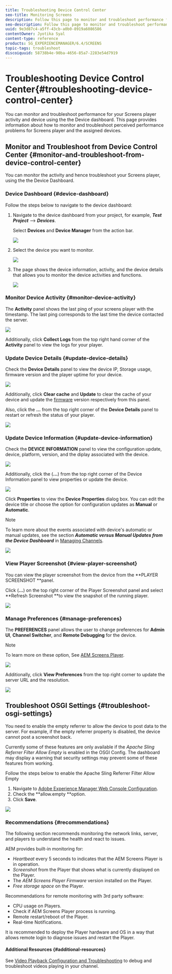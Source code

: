 ```yaml
---
title: Troubleshooting Device Control Center
seo-title: Monitoring Screens
description: Follow this page to monitor and troubleshoot performance for your Screens player activity and device using the the Device dashboard.
seo-description: Follow this page to monitor and troubleshoot performance for your Screens player activity and device using the the Device dashboard.
uuid: 9e3d87c4-a5ff-43cb-a0b0-8919a6086586
contentOwner: Jyotika Syal
content-type: reference
products: SG_EXPERIENCEMANAGER/6.4/SCREENS
topic-tags: troubleshoot
discoiquuid: 58738b4e-90ba-4656-85a7-2283e54d7919
---
```


# Troubleshooting Device Control Center{#troubleshooting-device-control-center}

You can monitor and troubleshoot performance for your Screens player activity and device using the the Device dashboard. This page provides information about how to monitor and troubleshoot perceived performance problems for Screens player and the assigned devices.

## Monitor and Troubleshoot from Device Control Center {#monitor-and-troubleshoot-from-device-control-center}

You can monitor the activity and hence troubleshoot your Screens player, using the the Device Dashboard.

### Device Dashboard {#device-dashboard}

Follow the steps below to navigate to the device dashboard:

1. Navigate to the device dashboard from your project, for example, ***Test Project*** --&gt; ***Devices***.

   Select **Devices** and **Device Manager** from the action bar.

   ![](assets/chlimage_1-51.png)

1. Select the device you want to monitor.

   ![](assets/chlimage_1-52.png)

1. The page shows the device information, activity, and the device details that allows you to monitor the device activities and functions.

   ![](assets/chlimage_1-53.png)

### Monitor Device Activity {#monitor-device-activity}

The **Activity** panel shows the last ping of your screens player with the timestamp. The last ping corresponds to the last time the device contacted the server.

![](assets/chlimage_1-54.png)

Additionally, click **Collect Logs** from the top right hand corner of the **Activity** panel to view the logs for your player.

### Update Device Details {#update-device-details}

Check the **Device Details** panel to view the device IP, Storage usage, firmware version and the player uptime for your device.

![](assets/chlimage_1-55.png)

Additionally, click **Clear cache** and **Update** to clear the cache of your device and update the [firmware](screens-glossary.md) version respectively from this panel.

Also, click the **...** from the top right corner of the **Device Details** panel to restart or refresh the status of your player.

![](assets/chlimage_1-56.png) 

### Update Device Information {#update-device-information}

Check the **DEVICE INFORMATION** panel to view the configuration update, device, platform, version, and the diplay associated with the device.

![](assets/chlimage_1-57.png)

Additionally, click the (**...**) from the top right corner of the Device Information panel to view properties or update the device.

![](assets/chlimage_1-58.png)

Click **Properties** to view the **Device Properties** dialog box. You can edit the device title or choose the option for configuration updates as **Manual** or **Automatic**.

>[!NOTE]
>
>To learn more about the events associated with device's automatic or manual updates, see the section ***Automatic versus Manual Updates from the Device Dashboard*** in [Managing Channels](managing-channels.md).

![](assets/chlimage_1-59.png) 

### View Player Screenshot {#view-player-screenshot}

You can view the player screenshot from the device from the **PLAYER SCREENSHOT **panel.

Click (**...**) on the top right corner of the Player Screenshot panel and select **Refresh Screenshot **to view the snapshot of the running player.

![](assets/chlimage_1-60.png) 

### Manage Preferences {#manage-preferences}

The **PREFERENCES** panel allows the user to change preferences for **Admin UI**, **Channel Switcher**, and **Remote Debugging** for the device.

>[!NOTE]
>
>To learn more on these option, See [AEM Screens Player](working-with-screens-player.md).

![](assets/chlimage_1-61.png)

Additionally, click **View Preferences** from the top right corner to update the server URL and the resolution.

![](assets/chlimage_1-62.png) 

## Troubleshoot OSGI Settings {#troubleshoot-osgi-settings}

You need to enable the empty referrer to allow the device to post data to the server. For example, if the empty referrer property is disabled, the device cannot post a screenshot back.

Currently some of these features are only available if the *Apache Sling Referrer Filter Allow Empty* is enabled in the OSGI Config. The dashboard may display a warning that security settings may prevent some of these features from working.

Follow the steps below to enable the Apache Sling Referrer Filter Allow Empty

1. Navigate to [Adobe Experience Manager Web Console Configuration](http://localhost:4502/system/console/configMgr/org.apache.sling.security.impl.ReferrerFilter).
1. Check the **allow.empty **option.
1. Click **Save**.

![](assets/chlimage_1-63.png) 

### Recommendations {#recommendations}

The following section recommends monitoring the network links, server, and players to understand the health and react to issues.

AEM provides built-in monitoring for:

* *Heartbeat* every 5 seconds to indicates that the AEM Screens Player is in operation.
* *Screenshot* from the Player that shows what is currently displayed on the Player.
* The *AEM Screens Player Firmware* version installed on the Player.
* *Free storage space* on the Player.

Recommendations for remote monitoring with 3rd party software:

* CPU usage on Players.
* Check if AEM Screens Player process is running.
* Remote restart/reboot of the Player.
* Real-time Notifications.

It is recommended to deploy the Player hardware and OS in a way that allows remote login to diagnose issues and restart the Player.

#### Additional Resources {#additional-resources}

See [Video Playback Configuration and Troubleshooting](troubleshoot-videos.md) to debug and troubleshoot videos playing in your channel.
